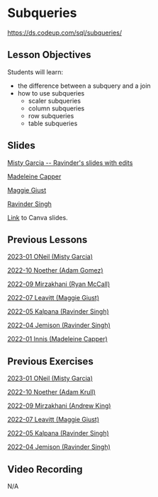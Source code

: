 # Subqueries
https://ds.codeup.com/sql/subqueries/


## Lesson Objectives
Students will learn:
- the difference between a subquery and a join
- how to use subqueries
    - scaler subqueries
    - column subqueries
    - row subqueries
    - table subqueries


## Slides
[Misty Garcia -- Ravinder's slides with edits](https://docs.google.com/presentation/d/1RqBvX5IkPeTlRNooBapyPXmrEyFptS0MKPwsiTLPCbI/edit?usp=sharing)

[Madeleine Capper](https://www.canva.com/design/DAEaS8_e5A8/6kONDF9LH-2n93PbKeYNBg/edit?utm_content=DAEaS8_e5A8&utm_campaign=designshare&utm_medium=link2&utm_source=sharebutton)

[Maggie Giust](https://github.com/CodeupClassroom/leavitt-database-exercises-/blob/main/subqueries.pdf)

[Ravinder Singh](https://docs.google.com/presentation/d/1ymLGKr_eXR-u6oSqChXlRmMbAcpEOFkMLT91Eb56gSQ/edit?usp=sharing)

[Link](https://www.canva.com/design/DAFk-Degib8/eadstQ6S1rGkOsSXZzBYsA/edit?utm_content=DAFk-Degib8&utm_campaign=designshare&utm_medium=link2&utm_source=sharebutton) to Canva slides.


## Previous Lessons
[2023-01 ONeil (Misty Garcia)](https://github.com/CodeupClassroom/oneil-sql/blob/main/subquery_lesson.sql)

[2022-10 Noether (Adam Gomez)](https://github.com/CodeupClassroom/noether-database-exercises/blob/main/subqueries_lesson.sql)

[2022-09 Mirzakhani (Ryan McCall)](https://github.com/CodeupClassroom/mirzakhani-database-exercises/blob/main/subquery_lecture.sql)

[2022-07 Leavitt (Maggie Giust)](https://github.com/CodeupClassroom/leavitt-database-exercises-/blob/main/subqueries.sql)

[2022-05 Kalpana (Ravinder Singh)](https://github.com/CodeupClassroom/kalpana-database-exercises/blob/main/sql_subquery_lesson.sql)

[2022-04 Jemison (Ravinder Singh)](https://github.com/CodeupClassroom/jemison-databases-exercises/blob/main/sql_subquery_lesson.sql)

[2022-01 Innis (Madeleine Capper)](https://github.com/CodeupClassroom/innis-database-exercises/blob/main/Subqueries_lesson.sql)


## Previous Exercises
[2023-01 ONeil (Misty Garcia)](https://github.com/CodeupClassroom/oneil-sql/blob/main/subquery_exercises.sql)

[2022-10 Noether (Adam Krull)](https://github.com/CodeupClassroom/noether-database-exercises/blob/main/subquery_exercises.sql)

[2022-09 Mirzakhani (Andrew King)](https://github.com/CodeupClassroom/mirzakhani-database-exercises/blob/main/subqueries_exercises.sql)

[2022-07 Leavitt (Maggie Giust)](https://github.com/CodeupClassroom/leavitt-database-exercises-/blob/main/subquery_exercises.sql)

[2022-05 Kalpana (Ravinder Singh)](https://github.com/CodeupClassroom/kalpana-database-exercises/blob/main/sql_subquery_exercises.sql)

[2022-04 Jemison (Ravinder Singh)](https://github.com/CodeupClassroom/jemison-databases-exercises/blob/main/sql_subquery_exercises.sql)


## Video Recording
N/A

